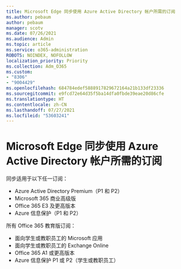 ```yaml
---
title: Microsoft Edge 同步使用 Azure Active Directory 帐户所需的订阅
ms.author: pebaum
author: pebaum
manager: scotv
ms.date: 07/26/2021
ms.audience: Admin
ms.topic: article
ms.service: o365-administration
ROBOTS: NOINDEX, NOFOLLOW
localization_priority: Priority
ms.collection: Adm_O365
ms.custom:
- "8306"
- "9004429"
ms.openlocfilehash: 684784edef5888917829672164a21b133df23336
ms.sourcegitcommit: e9fcd72e64d35f5ba14dfa0fbde39eae20d86cfe
ms.translationtype: HT
ms.contentlocale: zh-CN
ms.lasthandoff: 07/27/2021
ms.locfileid: "53603241"
---
```

# <a name="subscription-needed-for-microsoft-edge-sync-to-work-with-azure-active-directory-accounts"></a>Microsoft Edge 同步使用 Azure Active Directory 帐户所需的订阅

同步适用于以下任一订阅：

- Azure Active Directory Premium（P1 和 P2）
- Microsoft 365 商业高级版
- Office 365 E3 及更高版本
- Azure 信息保护（P1 和 P2）

所有 Office 365 教育版订阅：

- 面向学生或教职员工的 Microsoft 应用
- 面向学生或教职员工的 Exchange Online
- Office 365 A1 或更高版本
- Azure 信息保护 P1 或 P2（学生或教职员工）


